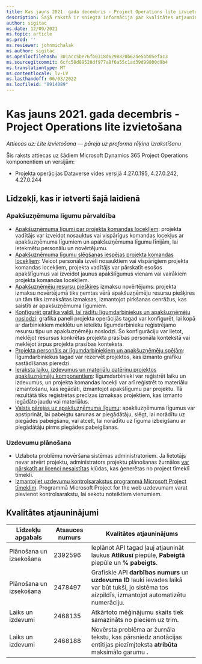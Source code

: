 ```yaml
---
title: Kas jauns 2021. gada decembris - Project Operations lite izvietošana
description: Šajā rakstā ir sniegta informācija par kvalitātes atjauninājumiem, kas ir pieejami Project Operations lite izvietošanas 2021. gada decembra laidienā.
author: sigitac
ms.date: 12/09/2021
ms.topic: article
ms.prod: ''
ms.reviewer: johnmichalak
ms.author: sigitac
ms.openlocfilehash: 301acc5be76fb0318d6298820b62ae5bb05efac3
ms.sourcegitcommit: 6cfc50d89528df977a8f6a55c1ad39d99800d9b4
ms.translationtype: MT
ms.contentlocale: lv-LV
ms.lasthandoff: 06/03/2022
ms.locfileid: "8914089"
---
```

# <a name="whats-new-december-2021---project-operations-lite-deployment"></a>Kas jauns 2021. gada decembris - Project Operations lite izvietošana

_Attiecas uz: Lite izvietošana — pāreja uz proforma rēķina izrakstīšanu_

Šis raksts attiecas uz šādiem Microsoft Dynamics 365 Project Operations komponentiem un versijām:

- Projekta operācijas Dataverse vides versijā 4.27.0.195, 4.27.0.242, 4.27.0.244


## <a name="features-included-in-this-release"></a>Līdzekļi, kas ir ietverti šajā laidienā

### <a name="subcontract-management"></a>Apakšuzņēmuma līgumu pārvaldība 

- [Apakšuzņēmuma līgumi par projekta komandas locekļiem](../subcontracting/subcontracting-project-team-members.md): projekta vadītājs var izveidot nosauktus vai vispārīgus komandas locekļus ar apakšuzņēmuma līgumiem un apakšuzņēmuma līgumu līnijām, lai ietekmētu personālu un novērtējumu.
- [Apakšuzņēmuma līgumu slēgšanas iespējas projekta komandas locekļiem](../subcontracting/subcon-options.md): Veicot personāla izvēli nosauktiem vai vispārīgiem projekta komandas locekļiem, projekta vadītājs var pārskatīt esošos apakšlīgumus vai izveidot jaunus apakšlīgumus vienam vai vairākiem projekta komandas locekļiem. 
- [Apakšuzņēmēju resursu piešķires](../subcontracting/costing-subcon-ra.md) izmaksu novērtējums: projekta izmaksu novērtējumā tiks ņemtas vērā apakšuzņēmēju resursu piešķires un tām tiks izmaksātas izmaksas, izmantojot pirkšanas cenrāžus, kas saistīti ar apakšuzņēmuma līgumiem. 
- [Konfigurēt grafika valdi, lai rādītu līgumdarbiniekus un apakšuzņēmēju noslodzi](../subcontracting/configure-sb-subcon.md): grafika paneli projekta operācijās tagad var konfigurēt, lai kopā ar darbiniekiem meklētu un ieteiktu līgumdarbinieku reģistrējamo resursu tipu un apakšuzņēmēju noslodzi. Šo konfigurāciju var lietot, meklējot resursus konkrētas projekta prasības personāla kontekstā vai meklējot ārpus projekta prasības konteksta.
- [Projekta personāls ar līgumdarbiniekiem un apakšuzņēmēju spējām](../subcontracting/staffing-cw.md): līgumdarbiniekus tagad var rezervēt projektos, kas izmanto grafiku sastādīšanas pieredzi.
- [Ieraksta laiku, izdevumus un materiālu patēriņu projektos apakšuzņēmēju komponentiem](../subcontracting/recording-subcon-actuals.md): līgumdarbinieki var reģistrēt laiku un izdevumus, un projekta komandas locekļi var arī reģistrēt to materiālu izmantošanu, kas iegādāti, izmantojot apakšlīgumu par projektu. Tā rezultātā tiks reģistrētas precīzas izmaksas projektiem, kas izmanto iegādāto jaudu vai materiālus.
- [Valsts pārejas uz apakšuzņēmuma līgumu](../subcontracting/subcon-states.md): apakšuzņēmuma līgumus var apstiprināt, lai pabeigtu sarunas ar piegādātāju, slēgt, lai norādītu uz piegādes pabeigšanu, vai atcelt, lai norādītu uz līguma izbeigšanu ar piegādātāju pirms piegādes pabeigšanas.

### <a name="task-planning"></a>Uzdevumu plānošana
- Uzlabota problēmu novēršana sistēmas administratoriem. Ja lietotājs nevar atvērt projektu, administrators projektu plānošanas žurnālos [var pārskatīt ar licenci nesaistītas](../../project-management/schedule-api-logs.md) kļūdas, kas ģenerētas no project tīmeklī tīmeklī.
- [Izmantojiet uzdevumu kontrolsarakstus programmā Microsoft Project tīmeklim](https://support.microsoft.com/en-us/office/use-task-checklists-in-microsoft-project-for-the-web-c69bcf73-5c75-4ad3-9893-6d6f92360e9c). Programmā Microsoft Project for the web uzdevumam varat pievienot kontrolsarakstu, lai sekotu noteiktiem vienumiem.

## <a name="quality-updates"></a>Kvalitātes atjauninājumi

| **Līdzekļu apgabals** | **Atsauces numurs** | **Kvalitātes atjauninājums** |
| --- | --- | --- |
| Plānošana un izsekošana | 2392596 | Ieplānot API tagad ļauj atjaunināt laukus **Atlikusī** piepūle, **Pabeigtā** piepūle un **% pabeigts**. |
| Plānošana un izsekošana | 2478497 | Grafiskie API **darbības numurs** un **uzdevuma ID** lauki ievades laikā var būt tukši, jo sistēma tos aizpildīs, izmantojot automatizētu numerāciju.|
| Laiks un izdevumi | 2468135 | Atkārtoto mēģinājumu skaits tiek samazināts no pieciem uz trim. |
| Laiks un izdevumi | 2468188 | Novērsta problēma ar žurnāla tekstu, kas pārsniedz anotācijas entītijas piezīmjteksta **atribūta** maksimālo garumu **.** |
